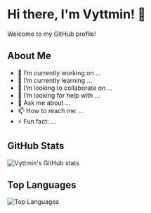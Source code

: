 # Hi there, I'm Vyttmin! 👋

Welcome to my GitHub profile!

## About Me

- 🔭 I’m currently working on ...
- 🌱 I’m currently learning ...
- 👯 I’m looking to collaborate on ...
- 🤔 I’m looking for help with ...
- 💬 Ask me about ...
- 📫 How to reach me: ...
- ⚡ Fun fact: ...

## GitHub Stats

![Vyttmin's GitHub stats](https://github-readme-stats.vercel.app/api?username=vyttmin&show_icons=true&theme=radical)

## Top Languages

![Top Languages](https://github-readme-stats.vercel.app/api/top-langs/?username=vyttmin&layout=compact&theme=radical)
